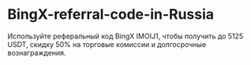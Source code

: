 # BingX-referral-code-in-Russia
Используйте реферальный код BingX IMOIJ1, чтобы получить до 5125 USDT, скидку 50% на торговые комиссии и долгосрочные вознаграждения.
